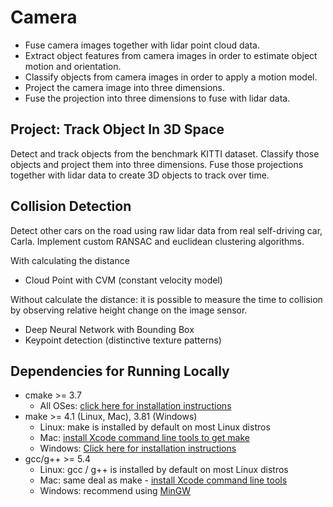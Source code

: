 # Camera

- Fuse camera images together with lidar point cloud data. 
- Extract object features from camera images in order to estimate object motion and orientation. 
- Classify objects from camera images in order to apply a motion model. 
- Project the camera image into three dimensions. 
- Fuse the projection into three dimensions to fuse with lidar data.

## Project: Track Object In 3D Space
Detect and track objects from the benchmark KITTI dataset. Classify those objects and project them into three dimensions. Fuse those projections together with lidar data to create 3D objects to track over time.

## Collision Detection
Detect other cars on the road using raw lidar data from real self-driving car, Carla. Implement custom RANSAC and euclidean clustering algorithms.

With calculating the distance
- Cloud Point with CVM (constant velocity model)

Without calculate the distance: it is possible to measure the time to collision by observing relative height change on the image sensor.
- Deep Neural Network with Bounding Box
- Keypoint detection (distinctive texture patterns)



## Dependencies for Running Locally
* cmake >= 3.7
  * All OSes: [click here for installation instructions](https://cmake.org/install/)
* make >= 4.1 (Linux, Mac), 3.81 (Windows)
  * Linux: make is installed by default on most Linux distros
  * Mac: [install Xcode command line tools to get make](https://developer.apple.com/xcode/features/)
  * Windows: [Click here for installation instructions](http://gnuwin32.sourceforge.net/packages/make.htm)
* gcc/g++ >= 5.4
  * Linux: gcc / g++ is installed by default on most Linux distros
  * Mac: same deal as make - [install Xcode command line tools](https://developer.apple.com/xcode/features/)
  * Windows: recommend using [MinGW](http://www.mingw.org/)
